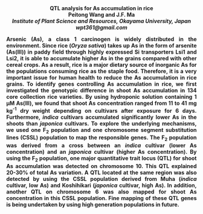 <center><strong>QTL analysis for As accumulation in rice<strong>

<center><strong>Peitong Wang</strong> and J.F. Ma

<center><i>Institute of Plant Science and Resources, Okayama University, Japan</i>

<center><i>wpt361@gmail.com</i>

<p style=text-align:justify>Arsenic (As), a class 1 carcinogen is widely distributed in the
environment. Since rice (<i>Oryza sativa</i>) takes up As in the form of
arsenite (As(III)) in paddy field through highly expressed Si
transporters Lsi1 and Lsi2, it is able to accumulate higher As in the
grains compared with other cereal crops. As a result, rice is a major
dietary source of inorganic As for the populations consuming rice as the
staple food. Therefore, it is a very important issue for human health to
reduce the As accumulation in rice grains. To identify genes controlling
As accumulation in rice, we first investigated the genotypic difference
in shoot As accumulation in 134 core collection rice varieties. By using
hydroponic solution containing 1 µM As(III), we found that shoot As
concentration ranged from 11 to 41 mg kg<sup>-1</sup> dry weight depending on
cultivars after exposure for 6 days. Furthermore, <i>indica</i> cultivars
accumulated significantly lower As in the shoots than <i>japonica</i>
cultivars. To explore the underlying mechanisms, we used one F<sub>2</sub>
population and one chromosome segment substitution lines (CSSL)
population to map the responsible genes. The F<sub>2</sub> population was derived
from a cross between an <i>indica</i> cultivar (lower As concentration) and
an <i>japonica</i> cultivar (higher As concentration). By using the F<sub>2</sub>
population, one major quantitative trait locus (QTL) for shoot As
accumulation was detected on chromosome 10. This QTL explained 20-30% of
total As variation. A QTL located at the same region was also detected
by using the CSSL population derived from Muha (<i>indica</i> cultivar, low
As) and Koshihikari (<i>japonica</i> cultivar, high As). In addition, another
QTL on chromosome 6 was also mapped for shoot As concentration in this
CSSL population. Fine mapping of these QTL genes is being undertaken by
using high generation populations in future.
